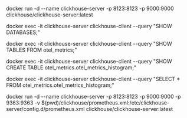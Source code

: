 docker run -d --name clickhouse-server -p 8123:8123 -p 9000:9000 clickhouse/clickhouse-server:latest

docker exec -it clickhouse-server clickhouse-client --query "SHOW DATABASES;"

docker exec -it clickhouse-server clickhouse-client --query "SHOW TABLES FROM otel_metrics;"

docker exec -it clickhouse-server clickhouse-client --query "SHOW CREATE TABLE otel_metrics.otel_metrics_histogram;"

docker exec -it clickhouse-server clickhouse-client --query "SELECT * FROM otel_metrics.otel_metrics_histogram;"

docker run -d --name clickhouse-server -p 8123:8123 -p 9000:9000 -p 9363:9363 -v $(pwd)/clickhouse/prometheus.xml:/etc/clickhouse-server/config.d/prometheus.xml clickhouse/clickhouse-server:latest